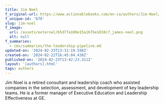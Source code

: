 ```yaml
---
title: Jim Noel
f_original-url: https://www.actionablebooks.com/en-ca/authors/Jim-Noel/
f_unique-id: '670'
slug: jim-noel
f_image:
  url: /assets/external/65d77a108e15a167be1838c7_james-noel.png
  alt: null
f_summaries:
  - cms/summaries/the-leadership-pipeline.md
updated-on: '2024-02-23T13:31:19.598Z'
created-on: '2024-02-22T16:45:04.438Z'
published-on: '2024-02-23T13:42:23.311Z'
layout: '[authors].html'
tags: authors
---
```


Jim Noel is a retired consultant and leadership coach who assisted companies in the selection, assessment, and development of key leadership teams. He is a former manager of Executive Education and Leadership Effectiveness at GE.
